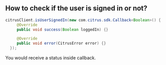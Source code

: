 <h2>How to check if the user is signed in or not?</h2>  

```java
citrusClient.isUserSignedIn(new com.citrus.sdk.Callback<Boolean>() {
     @Override
     public void success(Boolean loggedIn) {}

     @Override
     public void error(CitrusError error) {}
  });
```
You would receive a status inside callback.
